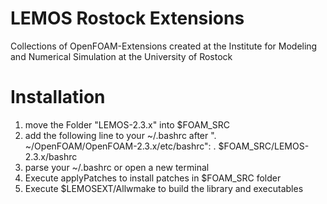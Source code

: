 LEMOS Rostock Extensions
====================
Collections of OpenFOAM-Extensions created at the Institute for
Modeling and Numerical Simulation at the University of Rostock


Installation
============

1. move the Folder "LEMOS-2.3.x" into $FOAM_SRC
2. add the following line to your ~/.bashrc after ". ~/OpenFOAM/OpenFOAM-2.3.x/etc/bashrc":
     . $FOAM_SRC/LEMOS-2.3.x/bashrc
3. parse your ~/.bashrc or open a new terminal 
4. Execute applyPatches to install patches in $FOAM_SRC folder
5. Execute $LEMOSEXT/Allwmake to build the library and executables
